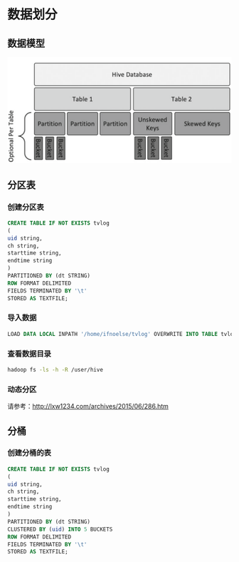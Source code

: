 # 数据划分
## 数据模型
![](../img/data_split.png)
## 分区表
### 创建分区表
``` sql
CREATE TABLE IF NOT EXISTS tvlog 
( 
uid string, 
ch string, 
starttime string, 
endtime string 
) 
PARTITIONED BY (dt STRING)
ROW FORMAT DELIMITED 
FIELDS TERMINATED BY '\t' 
STORED AS TEXTFILE;
```
### 导入数据
``` sql
LOAD DATA LOCAL INPATH '/home/ifnoelse/tvlog' OVERWRITE INTO TABLE tvlog PARTITION(dt = "20170407");
```
### 查看数据目录

``` bash
hadoop fs -ls -h -R /user/hive
```
### 动态分区

请参考：http://lxw1234.com/archives/2015/06/286.htm

## 分桶

### 创建分桶的表
``` sql
CREATE TABLE IF NOT EXISTS tvlog 
( 
uid string, 
ch string, 
starttime string, 
endtime string 
)
PARTITIONED BY (dt STRING)
CLUSTERED BY (uid) INTO 5 BUCKETS
ROW FORMAT DELIMITED 
FIELDS TERMINATED BY '\t' 
STORED AS TEXTFILE;
```